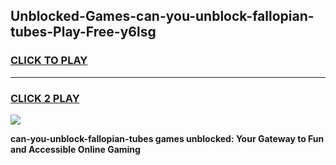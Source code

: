 
## Unblocked-Games-can-you-unblock-fallopian-tubes-Play-Free-y6lsg
<h3>
<a href="https://premium76.site?title=can-you-unblock-fallopian-tubes&ref=20M">CLICK TO PLAY</a></h3>
<hr>

<h3>
<a href="https://premium76.site?title=can-you-unblock-fallopian-tubes&ref=20M">CLICK 2 PLAY</a>
  
</h3>

<a href="https://premium76.site?title=can-you-unblock-fallopian-tubes&ref=19M"><img src="https://clearcache.store/games.png"></a>


**can-you-unblock-fallopian-tubes games unblocked: Your Gateway to Fun and Accessible Online Gaming**

